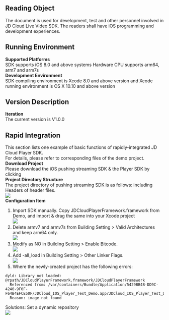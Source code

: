 ## Reading Object
The document is used for development, test and other personnel involved in JD Cloud Live Video SDK. The readers shall have iOS programming and development experiences.
## Running Environment
**Supported Platforms**  
SDK supports iOS 8.0 and above systems
Hardware CPU supports arm64, arm7 and arm7s  
**Development Environment**  
SDK compiling environment is Xcode 8.0 and above version and Xcode running environment is OS X 10.10 and above version  

## Version Description  
**Iteration**  
The current version is V1.0.0    

## Rapid Integration  
This section lists one example of basic functions of rapidly-integrated JD Cloud Player SDK.  
For details, please refer to corresponding files of the demo project.  
**Download Project**   
Please download the iOS pushing streaming SDK & the Player SDK by clicking <a href="https://sdk-publish.oss.cn-north-1.jcloudcs.com/sdk/jdcloud_streamer_ios.zip"></a>  
**Project Directory Structure**   
The project directory of pushing streaming SDK is as follows: including Headers of header files.  
![](https://github.com/jdcloudcom/cn/blob/cn-Live-Video/image/live-video/ios%E6%92%AD%E6%94%BE1.png)  
**Configuration Item**  
1. Import SDK manually. Copy JDCloudPlayerFramework.framework from Demo, and import & drag the same into your Xcode project    
![](https://github.com/jdcloudcom/cn/blob/cn-Live-Video/image/live-video/ios%E6%92%AD%E6%94%BE2.png)      
2. Delete armv7 and armv7s from Building Setting > Valid Architectures and keep arm64 only.    
![](https://github.com/jdcloudcom/cn/blob/cn-Live-Video/image/live-video/ios%E6%92%AD%E6%94%BE3.png)      
3. Modify as NO in Building Setting > Enable Bitcode.  
![](https://github.com/jdcloudcom/cn/blob/cn-Live-Video/image/live-video/ios%E6%92%AD%E6%94%BE4.png)   
4. Add -all_load in Building Setting > Other Linker Flags.  
![](https://github.com/jdcloudcom/cn/blob/cn-Live-Video/image/live-video/ios%E6%92%AD%E6%94%BE5.png)   
5. Where the newly-created project has the following errors:  
```
dyld: Library not loaded: @rpath/JDCloudPlayerFramework.framework/JDCloudPlayerFramework
  Referenced from: /var/containers/Bundle/Application/5429BB4B-DD9C-4240-9F0F-F64B4EFCE50F/JDCloud_IOS_Player_Test_Demo.app/JDCloud_IOS_Player_Test_Demo
  Reason: image not found
```
Solutions: Set a dynamic repository    
![](https://github.com/jdcloudcom/cn/blob/cn-Live-Video/image/live-video/ios%E6%92%AD%E6%94%BE6.png)   

